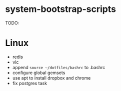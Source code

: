 # system-bootstrap-scripts

TODO:

Linux
=====
- redis
- vlc
- append `source ~/dotfiles/bashrc` to .bashrc
- configure global gemsets
- use apt to install dropbox and chrome
- fix postgres task
